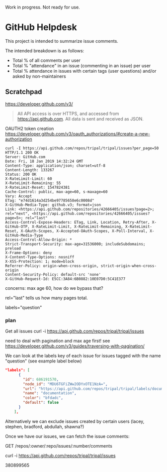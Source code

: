 
Work in progress.  Not ready for use.

# GitHub Helpdesk

This project is intended to summarize issue comments.

The intended breakdown is as follows:

* Total % of all comments per user
* Total % "attendance" in an issue (commenting in an issue) per user
* Total % attendance in issues with certain tags (user questions) and/or asked by non-maintainers


## Scratchpad

https://developer.github.com/v3/

>All API access is over HTTPS, and accessed from https://api.github.com. All data is sent and received as JSON.


OAUTH2 token creation
https://developer.github.com/v3/oauth_authorizations/#create-a-new-authorization


```shell
curl -I https://api.github.com/repos/tripal/tripal/issues?per_page=50
HTTP/1.1 200 OK
Server: GitHub.com
Date: Fri, 18 Jan 2019 14:32:24 GMT
Content-Type: application/json; charset=utf-8
Content-Length: 133267
Status: 200 OK
X-RateLimit-Limit: 60
X-RateLimit-Remaining: 55
X-RateLimit-Reset: 1547824381
Cache-Control: public, max-age=60, s-maxage=60
Vary: Accept
ETag: "e74d1614a3d254be97785658e6c0008d"
X-GitHub-Media-Type: github.v3; format=json
Link: <https://api.github.com/repositories/42666405/issues?page=2>; rel="next", <https://api.github.com/repositories/42666405/issues?page=5>; rel="last"
Access-Control-Expose-Headers: ETag, Link, Location, Retry-After, X-GitHub-OTP, X-RateLimit-Limit, X-RateLimit-Remaining, X-RateLimit-Reset, X-OAuth-Scopes, X-Accepted-OAuth-Scopes, X-Poll-Interval, X-GitHub-Media-Type
Access-Control-Allow-Origin: *
Strict-Transport-Security: max-age=31536000; includeSubdomains; preload
X-Frame-Options: deny
X-Content-Type-Options: nosniff
X-XSS-Protection: 1; mode=block
Referrer-Policy: origin-when-cross-origin, strict-origin-when-cross-origin
Content-Security-Policy: default-src 'none'
X-GitHub-Request-Id: E5CC:3A84:6B0882:10E07D0:5C41E377
```

concerns: max age 60, how do we bypass that?

rel="last" tells us how many pages total.

labels="question"


### plan

Get all issues
curl -i https://api.github.com/repos/tripal/tripal/issues



need to deal with pagination and max age first!  see https://developer.github.com/v3/guides/traversing-with-pagination/


We can look at the labels key of each issue for issues tagged with the name "question" (see example label below)

```json
"labels": [
      {
        "id": 686191570,
        "node_id": "MDU6TGFiZWw2ODYxOTE1NzA=",
        "url": "https://api.github.com/repos/tripal/tripal/labels/documentation",
        "name": "documentation",
        "color": "bfdadc",
        "default": false
      }
    ],

```

Alternatively we can exclude issues created by certain users (lacey, stephen, bradford, abdullah, shawna?)

Once we have our issues, we can fetch the issue comments:

GET /repos/:owner/:repo/issues/:number/comments


curl -i https://api.github.com/repos/tripal/tripal/issues


380899565
